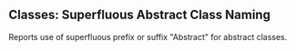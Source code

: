 ## Classes: Superfluous Abstract Class Naming

Reports use of superfluous prefix or suffix "Abstract" for abstract classes.